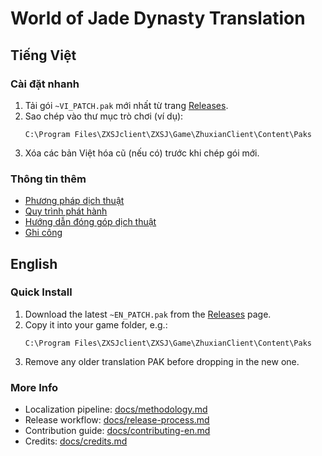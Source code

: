 # World of Jade Dynasty Translation

## Tiếng Việt

### Cài đặt nhanh
1. Tải gói `~VI_PATCH.pak` mới nhất từ trang [Releases](https://github.com/yakiro-nvg/wojd_trans/releases/latest).
2. Sao chép vào thư mục trò chơi (ví dụ):
   ```
   C:\Program Files\ZXSJclient\ZXSJ\Game\ZhuxianClient\Content\Paks
   ```
3. Xóa các bản Việt hóa cũ (nếu có) trước khi chép gói mới.

### Thông tin thêm
- [Phương pháp dịch thuật](docs/methodology.md)
- [Quy trình phát hành](docs/release-process.md)
- [Hướng dẫn đóng góp dịch thuật](docs/contributing-vi.md)
- [Ghi công](docs/credits.md)

## English

### Quick Install
1. Download the latest `~EN_PATCH.pak` from the [Releases](https://github.com/yakiro-nvg/wojd_trans/releases/latest) page.
2. Copy it into your game folder, e.g.:
   ```
   C:\Program Files\ZXSJclient\ZXSJ\Game\ZhuxianClient\Content\Paks
   ```
3. Remove any older translation PAK before dropping in the new one.

### More Info
- Localization pipeline: [docs/methodology.md](docs/methodology.md)
- Release workflow: [docs/release-process.md](docs/release-process.md)
- Contribution guide: [docs/contributing-en.md](docs/contributing-en.md)
- Credits: [docs/credits.md](docs/credits.md)
